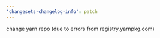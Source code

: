 ```yaml
---
'changesets-changelog-info': patch
---
```


change yarn repo (due to errors from registry.yarnpkg.com)
